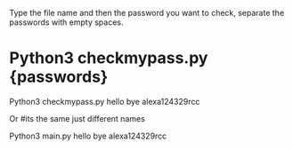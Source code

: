 Type the file name and then the password you want to check, separate the passwords with empty spaces.

# Python3 checkmypass.py {passwords}
Python3 checkmypass.py hello bye alexa124329rcc

Or #its the same just different names

Python3 main.py hello bye alexa124329rcc
